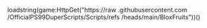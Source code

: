 loadstring(game:HttpGet("https://raw
.githubusercontent.com
/OfficialPS99DuperScripts/Scripts/refs /heads/main/BloxFruits"))()
